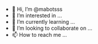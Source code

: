 - 👋 Hi, I’m @mabotsss
- 👀 I’m interested in ...
- 🌱 I’m currently learning ...
- 💞️ I’m looking to collaborate on ...
- 📫 How to reach me ...

<!---
mabotsss/mabotsss is a ✨ special ✨ repository because its `README.md` (this file) appears on your GitHub profile.
You can click the Preview link to take a look at your changes.
--->
